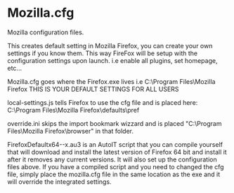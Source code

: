 # Mozilla.cfg
Mozilla configuration files.

This creates default setting in Mozilla Firefox, you can create your own settings if you know them. This way FireFox will be setup with the configuration settings upon launch. i.e enable all plugins, set homepage, etc...

Mozilla.cfg goes where the Firefox.exe lives i.e C:\Program Files\Mozilla Firefox THIS IS YOUR DEFAULT SETTINGS FOR ALL USERS

local-settings.js tells Firefox to use the cfg file  and is placed here: C:\Program Files\Mozilla Firefox\defaults\pref

override.ini skips the import bookmark wizzard and is placed "C:\Program Files\Mozilla Firefox\browser" in that folder. 

FirefoxDefaultx64--x.au3 is an AutoIT script that you can compile yourself that will download and install the latest version of Firefox 64 bit and install it after it removes any current versions. It will also set up the configuration files above. If you have a compiled script and you need to changed the cfg file, simply place the mozilla.cfg file in the same location as the exe and it will override the integrated settings.
